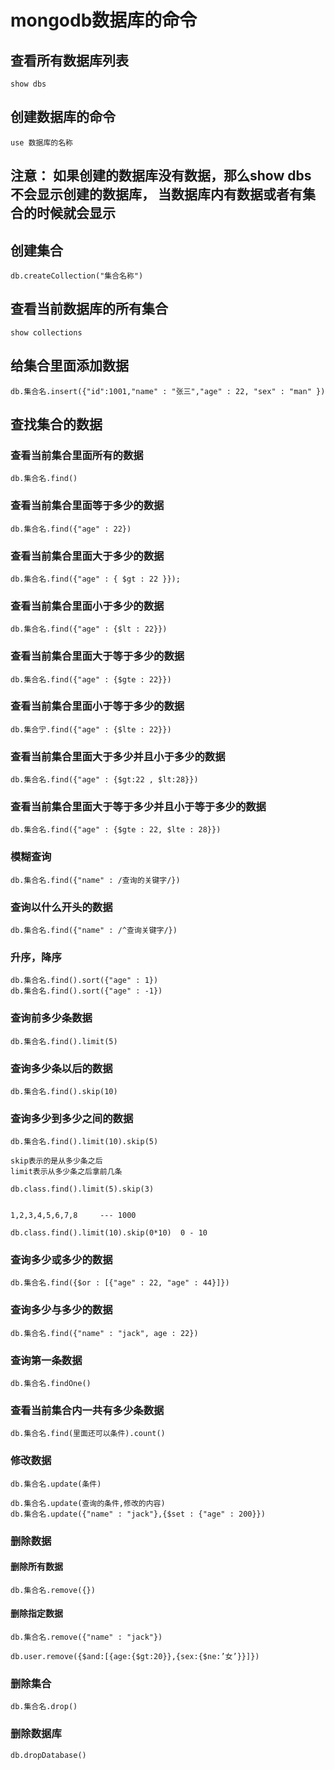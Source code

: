 # mongodb数据库的命令

## 查看所有数据库列表

    show dbs
    
## 创建数据库的命令

    use 数据库的名称    

## 注意： 如果创建的数据库没有数据，那么show dbs 不会显示创建的数据库， 当数据库内有数据或者有集合的时候就会显示

## 创建集合
    
    db.createCollection("集合名称")
    
## 查看当前数据库的所有集合

    show collections
    
## 给集合里面添加数据

    db.集合名.insert({"id":1001,"name" : "张三","age" : 22, "sex" : "man" })
    
## 查找集合的数据
    
### 查看当前集合里面所有的数据

    db.集合名.find()    

### 查看当前集合里面等于多少的数据

    db.集合名.find({"age" : 22})  
    
### 查看当前集合里面大于多少的数据

    db.集合名.find({"age" : { $gt : 22 }});
    
### 查看当前集合里面小于多少的数据

    db.集合名.find({"age" : {$lt : 22}})    
    
### 查看当前集合里面大于等于多少的数据
    
    db.集合名.find({"age" : {$gte : 22}})
    
### 查看当前集合里面小于等于多少的数据

    db.集合宁.find({"age" : {$lte : 22}})   
    
### 查看当前集合里面大于多少并且小于多少的数据

    db.集合名.find({"age" : {$gt:22 , $lt:28}})
    
### 查看当前集合里面大于等于多少并且小于等于多少的数据 

    db.集合名.find({"age" : {$gte : 22, $lte : 28}})    
   
### 模糊查询

    db.集合名.find({"name" : /查询的关键字/}) 
    
### 查询以什么开头的数据

    db.集合名.find({"name" : /^查询关键字/})        
    
### 升序，降序

    db.集合名.find().sort({"age" : 1})
    db.集合名.find().sort({"age" : -1})
    
### 查询前多少条数据

    db.集合名.find().limit(5)  
    
### 查询多少条以后的数据

    db.集合名.find().skip(10)    
    
### 查询多少到多少之间的数据   

    db.集合名.find().limit(10).skip(5)    
       
    skip表示的是从多少条之后
    limit表示从多少条之后拿前几条
    
    db.class.find().limit(5).skip(3) 
    
    
    1,2,3,4,5,6,7,8     --- 1000
    
    db.class.find().limit(10).skip(0*10)  0 - 10
    
### 查询多少或多少的数据

    db.集合名.find({$or : [{"age" : 22, "age" : 44}]})    
    
### 查询多少与多少的数据

    db.集合名.find({"name" : "jack", age : 22})
    
### 查询第一条数据

    db.集合名.findOne()    
    
### 查看当前集合内一共有多少条数据

    db.集合名.find(里面还可以条件).count()   
    
### 修改数据

    db.集合名.update(条件)     

    db.集合名.update(查询的条件,修改的内容)
    db.集合名.update({"name" : "jack"},{$set : {"age" : 200}})
    
### 删除数据

#### 删除所有数据
    db.集合名.remove({})
    
#### 删除指定数据

    db.集合名.remove({"name" : "jack"})    
    
    db.user.remove({$and:[{age:{$gt:20}},{sex:{$ne:’女’}}]})
    
### 删除集合

    db.集合名.drop()   
    
### 删除数据库

    db.dropDatabase()   
    
